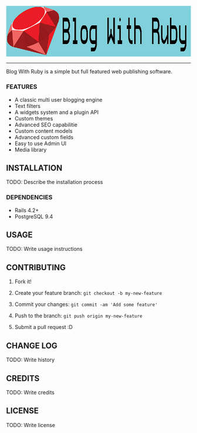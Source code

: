 ![Banner](_assets/BWR_Banner.png)

------------
 Blog With Ruby is a simple but full featured web publishing software. 

### FEATURES
- A classic multi user blogging engine
- Text filters
- A widgets system and a plugin API
- Custom themes
- Advanced SEO capabilitie
- Custom content models
- Advanced custom fields
- Easy to use Admin UI
- Media library


## INSTALLATION
TODO: Describe the installation process

### DEPENDENCIES
- Rails 4.2+
- PostgreSQL 9.4



## USAGE
TODO: Write usage instructions



## CONTRIBUTING
1. Fork it!

2. Create your feature branch: `git checkout -b my-new-feature`

3. Commit your changes: `git commit -am 'Add some feature'`

4. Push to the branch: `git push origin my-new-feature`

5. Submit a pull request :D


## CHANGE LOG
TODO: Write history




## CREDITS
TODO: Write credits



## LICENSE
TODO: Write license




